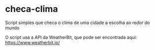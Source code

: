 # checa-clima
Script simples que checa o clima de uma cidade a escolha ao redor do mundo

O script usa a API da WeatherBit, que pode ser encontrada aqui: https://www.weatherbit.io/
